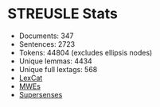 STREUSLE Stats
==============

* Documents:                347
* Sentences:               2723
* Tokens:                 44804 (excludes ellipsis nodes)
* Unique lemmas:           4434
* Unique full lextags:      568
* [LexCat](LEXCAT.txt)
* [MWEs](MWES.txt)
* [Supersenses](SUPERSENSES.txt)
